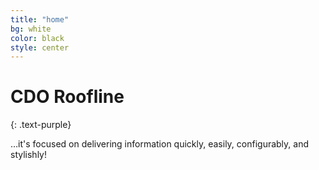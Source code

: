 ```yaml
---
title: "home"
bg: white
color: black
style: center
---
```


# CDO Roofline
{: .text-purple}

…it's focused on delivering information quickly, easily, configurably, and stylishly!


